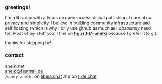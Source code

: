 ### greetings!

I'm a librarian with a focus on open-access digital publishing. I care about privacy and simplicity. I believe in building community infrastructure and self hosting (which is why I only use github as much as I *absolutely* need to). Most of my stuff you'll find on **[hg.sr.ht/~anelki](https://hg.sr.ht/~anelki/)** because I prefer it to git.

thanks for stopping by!

### contact

[anelki.net](https://anelki.net) \
anelki@fastmail.de \
`/query anelki` on [libera.chat](https://libera.chat) and on [tilde.chat](https://tilde.chat)
